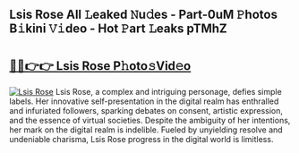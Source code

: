 ## Lsis Rose All 𝙻eaked 𝙽u𝚍es - Part-0uM 𝙿hotos B𝚒kini 𝚅𝚒deo - Hot 𝙿art 𝙻eaks pTMhZ

# <h2><a href="http://ld53cak.urlbe.top/?page=Lsis+Rose">🔗🔗👉👉 Lsis Rose P𝚑oto𝚜Vid𝚎o</a></h2>

[![Lsis Rose](https://i.imgur.com/eBuTRDB.gif)](http://ld53cak.urlbe.top/?page=Lsis+Rose)
Lsis Rose, a complex and intriguing personage, defies simple labels. Her innovative self-presentation in the digital realm has enthralled and infuriated followers, sparking debates on consent, artistic expression, and the essence of virtual societies. Despite the ambiguity of her intentions, her mark on the digital realm is indelible. Fueled by unyielding resolve and undeniable charisma, Lsis Rose progress in the digital world is limitless.

